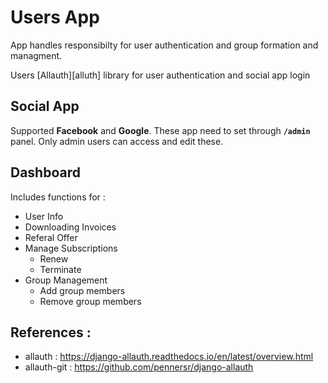 # Users App
App handles responsibilty for user authentication and group formation and managment.

Users [Allauth][alluth] library for user authentication and social app login

## Social App 
Supported **Facebook** and **Google**. 
These app need to set through **`/admin`** panel. Only admin users can access and edit these.


## Dashboard
Includes functions for :
- User Info
- Downloading Invoices
- Referal Offer
- Manage Subscriptions
    - Renew
    - Terminate
- Group Management
    - Add group members
    - Remove group members    

## References : 
- allauth : https://django-allauth.readthedocs.io/en/latest/overview.html
- allauth-git : https://github.com/pennersr/django-allauth 

[static]: ./static.md
[allauth]: https://django-allauth.readthedocs.io/en/latest/overview.html
[allauth-git]: https://github.com/pennersr/django-allauth